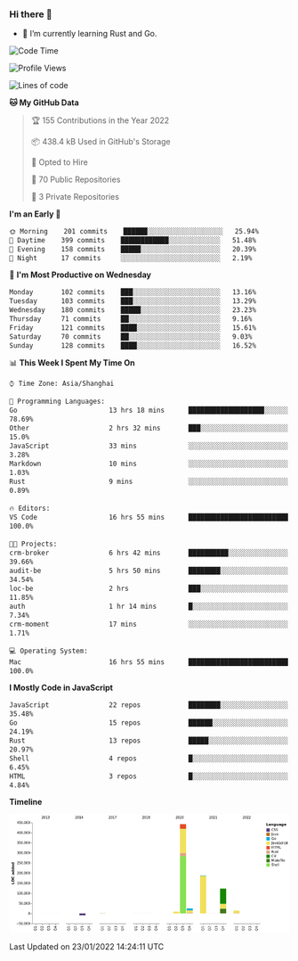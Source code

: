 ### Hi there 👋

- 🌱 I’m currently learning Rust and Go.

<!--START_SECTION:waka-->
![Code Time](http://img.shields.io/badge/Code%20Time-152%20hrs%2052%20mins-blue)

![Profile Views](http://img.shields.io/badge/Profile%20Views-0-blue)

![Lines of code](https://img.shields.io/badge/From%20Hello%20World%20I%27ve%20Written-798%20Thousand%20lines%20of%20code-blue)

**🐱 My GitHub Data** 

> 🏆 155 Contributions in the Year 2022
 > 
> 📦 438.4 kB Used in GitHub's Storage 
 > 
> 💼 Opted to Hire
 > 
> 📜 70 Public Repositories 
 > 
> 🔑 3 Private Repositories  
 > 
**I'm an Early 🐤** 

```text
🌞 Morning    201 commits    ██████░░░░░░░░░░░░░░░░░░░   25.94% 
🌆 Daytime    399 commits    ████████████░░░░░░░░░░░░░   51.48% 
🌃 Evening    158 commits    █████░░░░░░░░░░░░░░░░░░░░   20.39% 
🌙 Night      17 commits     ░░░░░░░░░░░░░░░░░░░░░░░░░   2.19%

```
📅 **I'm Most Productive on Wednesday** 

```text
Monday       102 commits    ███░░░░░░░░░░░░░░░░░░░░░░   13.16% 
Tuesday      103 commits    ███░░░░░░░░░░░░░░░░░░░░░░   13.29% 
Wednesday    180 commits    █████░░░░░░░░░░░░░░░░░░░░   23.23% 
Thursday     71 commits     ██░░░░░░░░░░░░░░░░░░░░░░░   9.16% 
Friday       121 commits    ████░░░░░░░░░░░░░░░░░░░░░   15.61% 
Saturday     70 commits     ██░░░░░░░░░░░░░░░░░░░░░░░   9.03% 
Sunday       128 commits    ████░░░░░░░░░░░░░░░░░░░░░   16.52%

```


📊 **This Week I Spent My Time On** 

```text
⌚︎ Time Zone: Asia/Shanghai

💬 Programming Languages: 
Go                       13 hrs 18 mins      ███████████████████░░░░░░   78.69% 
Other                    2 hrs 32 mins       ███░░░░░░░░░░░░░░░░░░░░░░   15.0% 
JavaScript               33 mins             ░░░░░░░░░░░░░░░░░░░░░░░░░   3.28% 
Markdown                 10 mins             ░░░░░░░░░░░░░░░░░░░░░░░░░   1.03% 
Rust                     9 mins              ░░░░░░░░░░░░░░░░░░░░░░░░░   0.89%

🔥 Editors: 
VS Code                  16 hrs 55 mins      █████████████████████████   100.0%

🐱‍💻 Projects: 
crm-broker               6 hrs 42 mins       ██████████░░░░░░░░░░░░░░░   39.66% 
audit-be                 5 hrs 50 mins       ████████░░░░░░░░░░░░░░░░░   34.54% 
loc-be                   2 hrs               ███░░░░░░░░░░░░░░░░░░░░░░   11.85% 
auth                     1 hr 14 mins        █░░░░░░░░░░░░░░░░░░░░░░░░   7.34% 
crm-moment               17 mins             ░░░░░░░░░░░░░░░░░░░░░░░░░   1.71%

💻 Operating System: 
Mac                      16 hrs 55 mins      █████████████████████████   100.0%

```

**I Mostly Code in JavaScript** 

```text
JavaScript               22 repos            ████████░░░░░░░░░░░░░░░░░   35.48% 
Go                       15 repos            ██████░░░░░░░░░░░░░░░░░░░   24.19% 
Rust                     13 repos            █████░░░░░░░░░░░░░░░░░░░░   20.97% 
Shell                    4 repos             █░░░░░░░░░░░░░░░░░░░░░░░░   6.45% 
HTML                     3 repos             █░░░░░░░░░░░░░░░░░░░░░░░░   4.84%

```


**Timeline**

![Chart not found](https://raw.githubusercontent.com/elton/elton/main/charts/bar_graph.png) 


 Last Updated on 23/01/2022 14:24:11 UTC
<!--END_SECTION:waka-->

<!--
**elton/elton** is a ✨ _special_ ✨ repository because its `README.md` (this file) appears on your GitHub profile.

Here are some ideas to get you started:

- 🔭 I’m currently working on ...
- 🌱 I’m currently learning ...
- 👯 I’m looking to collaborate on ...
- 🤔 I’m looking for help with ...
- 💬 Ask me about ...
- 📫 How to reach me: ...
- 😄 Pronouns: ...
- ⚡ Fun fact: ...
-->
